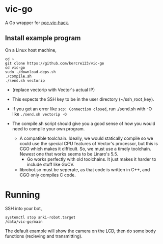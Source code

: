 # vic-go

A Go wrapper for [poc.vic-hack](https://github.com/torimos/poc.vic-hack).

## Install example program

On a Linux host machine,

```
cd ~
git clone https://github.com/kercre123/vic-go
cd vic-go
sudo ./download-deps.sh
./compile.sh
./send.sh vectorip
```

-   (replace vectorip with Vector's actual IP)
-   This expects the SSH key to be in the user directory (~/ssh_root_key).
-   If you get an error like `scp: Connection closed`, run ./send.sh with -O like `./send.sh vectorip -O`

-   The compile.sh script should give you a good sense of how you would need to compile your own program.
    -   A compatible toolchain. Ideally, we would statically compile so we could use the special CPU features of Vector's processor, but this is CGO which makes it difficult. So, we must use a timely toolchain. Newest one that works seems to be Linaro's 5.5.
        -   Go works perfectly with old toolchains. It just makes it harder to include stuff like GoCV.
    -   librobot.so must be seperate, as that code is written in C++, and CGO only compiles C code.

# Running

SSH into your bot,

```
systemctl stop anki-robot.target
/data/vic-go/main
```

The default example will show the camera on the LCD, then do some body functions (recieving and transmitting).


